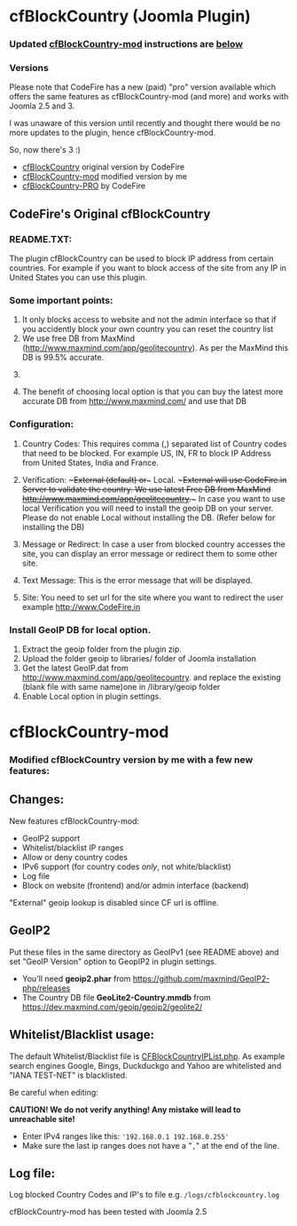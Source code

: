 # cfBlockCountry (Joomla Plugin)

### Updated [cfBlockCountry-mod](#cfBlockCountry-mod) instructions are [below](#cfBlockCountry-mod)

### Versions

Please note that CodeFire has a new (paid) "pro" version available which offers the same features as cfBlockCountry-mod (and more) and works with Joomla 2.5 and 3. 

I was unaware of this version until recently and thought there would be no more updates to the plugin, hence cfBlockCountry-mod.

So, now there's 3 :)

- [cfBlockCountry](https://www.codefire.org/cfblockcountries.html) original version by CodeFire
- [cfBlockCountry-mod](#cfblockcountry-mod) modified version by me
- [cfBlockCountry-PRO](http://www.codefire.org/cfblockcountry-pro.html) by CodeFire

## CodeFire's Original cfBlockCountry 
### README.TXT:

The plugin cfBlockCountry can be used to block IP address from certain countries. For example if you want to block access of the site from any IP in United States you can use this plugin.

### Some important points:

1.	It only blocks access to website and not the admin interface so that if you accidently block your own country you can reset the country list
2.	We use free DB from MaxMind (http://www.maxmind.com/app/geolitecountry). As per the MaxMind this DB is 99.5% accurate.
3.	~~~There are 2 options in the plugin,~~~ if you want to use geoip database from local server, you can select the Local option after installing the plugin. But before you select local option please upload geoip folder in the plugin zip file to /libraries/ folder of joomla installation. If this operation is not performed and local option is selected this will cause error on Joomla and you may not be able to access joomla site unless plugin is disabled from DB.
4.	The benefit of choosing local option is that you can buy the latest more accurate DB from http://www.maxmind.com/ and use that DB

### Configuration:

1.	Country Codes: This requires comma (,) separated list of Country codes that need to be blocked. For example US, IN, FR to block IP Address from United States, India and France.

2.	Verification: ~~~External (default) or~~~ Local. ~~~External will use CodeFire.in Server to validate the country. We use latest Free DB from MaxMind http://www.maxmind.com/app/geolitecountry.~~~ In case you want to use local Verification you will need to install the geoip DB on your server. Please do not enable Local without installing the DB. (Refer below for installing the DB)

3.	Message or Redirect: In case a user from blocked country accesses the site, you can display an error message or redirect them to some other site.

4.	Text Message: This is the error message that will be displayed.

5.	Site: You need to set url for the site where you want to redirect the user example http://www.CodeFire.in

### Install GeoIP DB for local option.

1.	Extract the geoip folder from the plugin zip.
2.	Upload the folder geoip to libraries/ folder of Joomla installation
3.	Get the latest GeoIP.dat from http://www.maxmind.com/app/geolitecountry. and replace the existing (blank file with same name)one in /library/geoip folder
4.	Enable Local option in plugin settings.

# cfBlockCountry-mod

### Modified cfBlockCountry version by me with a few new features:

## Changes:

 New features cfBlockCountry-mod:

- GeoIP2 support
- Whitelist/blacklist IP ranges
- Allow or deny country codes
- IPv6 support (for country codes *only*, not white/blacklist)
- Log file
- Block on website (frontend) and/or admin interface (backend)

"External" geoip lookup is disabled since CF url is offline.

## GeoIP2

Put these files in the same directory as GeoIPv1 (see README above) and set "GeoIP Version" option to GeopIP2 in plugin settings.

- You'll need **geoip2.phar** from https://github.com/maxmind/GeoIP2-php/releases 
- The Country DB file **GeoLite2-Country.mmdb** from https://dev.maxmind.com/geoip/geoip2/geolite2/

## Whitelist/Blacklist usage:

The default Whitelist/Blacklist file is [CFBlockCountryIPList.php](CFBlockCountryIPList.php). As example search engines Google, Bings, Duckduckgo and Yahoo are whitelisted and "IANA TEST-NET" is blacklisted.

Be careful when editing:

**CAUTION! We do not verify anything! Any mistake will lead to unreachable site!**

- Enter IPv4 ranges like this: ```'192.168.0.1 192.168.0.255'```
- Make sure the last ip ranges does not have a "```,```" at the end of the line.

## Log file:

Log blocked Country Codes and IP's to file e.g. `/logs/cfblockcountry.log` 

 
cfBlockCountry-mod has been tested with Joomla 2.5
